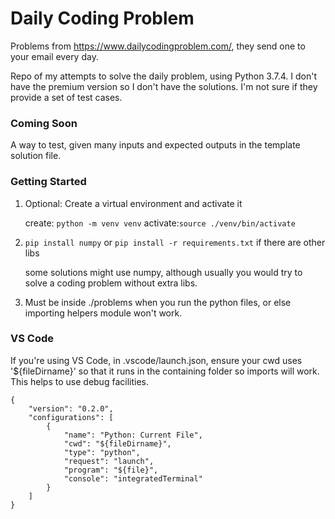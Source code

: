 # Daily Coding Problem

Problems from https://www.dailycodingproblem.com/, they send one to your email every day.

Repo of my attempts to solve the daily problem, using Python 3.7.4. I don't have the premium version so I don't have the solutions. I'm not sure if they provide a set of test cases.

### Coming Soon
A way to test, given many inputs and expected outputs in the template solution file.

### Getting Started
1. Optional: Create a virtual environment and activate it

    create: ```python -m venv venv```
    activate:```source ./venv/bin/activate```

2. ```pip install numpy``` or ```pip install -r requirements.txt``` if there are other libs

    some solutions might use numpy, although usually you would try to solve a coding problem without extra libs.

3. Must be inside ./problems when you run the python files, or else importing helpers module won't work.

### VS Code
If you're using VS Code, in .vscode/launch.json, ensure your cwd uses '${fileDirname}' so that it runs in the containing folder so imports will work. This helps to use debug facilities.
```
{
    "version": "0.2.0",
    "configurations": [
        {
            "name": "Python: Current File",
            "cwd": "${fileDirname}",
            "type": "python",
            "request": "launch",
            "program": "${file}",
            "console": "integratedTerminal"
        }
    ]
}
```